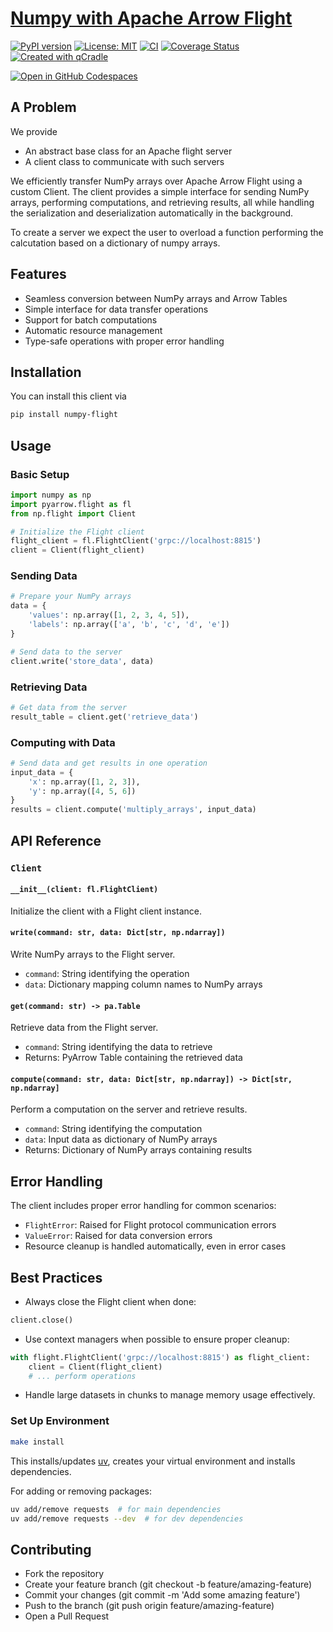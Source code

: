 # [Numpy with Apache Arrow Flight](https://tschm.github.io/numpy-flight/book)

[![PyPI version](https://badge.fury.io/py/numpy-flight.svg)](https://badge.fury.io/py/numpy-flight)
[![License: MIT](https://img.shields.io/badge/License-MIT-yellow.svg)](LICENSE.txt)
[![CI](https://github.com/tschm/numpy-flight/actions/workflows/ci.yml/badge.svg)](https://github.com/tschm/numpy-flight/actions/workflows/ci.yml)
[![Coverage Status](https://coveralls.io/repos/github/tschm/numpy-flight/badge.svg?branch=main)](https://coveralls.io/github/tschm/numpy-flight?branch=main)
[![Created with qCradle](https://img.shields.io/badge/Created%20with-qCradle-blue?style=flat-square)](https://github.com/tschm/package)

[![Open in GitHub Codespaces](https://github.com/codespaces/badge.svg)](https://codespaces.new/tschm/numpy-flight)

## A Problem

We provide

- An abstract base class for an Apache flight server
- A client class to communicate with such servers
  
We efficiently transfer NumPy arrays over Apache Arrow Flight using a custom Client. 
The client provides a simple interface for sending NumPy arrays,
performing computations, and retrieving results, all while handling
the serialization and deserialization automatically in the background.

To create a server we expect the user to overload a function performing
the calcutation based on a dictionary of numpy arrays.

## Features

- Seamless conversion between NumPy arrays and Arrow Tables
- Simple interface for data transfer operations
- Support for batch computations
- Automatic resource management
- Type-safe operations with proper error handling

## Installation

You can install this client via

```bash
pip install numpy-flight
```

## Usage

### Basic Setup

```python
import numpy as np
import pyarrow.flight as fl
from np.flight import Client

# Initialize the Flight client
flight_client = fl.FlightClient('grpc://localhost:8815')
client = Client(flight_client)
```

### Sending Data

```python
# Prepare your NumPy arrays
data = {
    'values': np.array([1, 2, 3, 4, 5]),
    'labels': np.array(['a', 'b', 'c', 'd', 'e'])
}

# Send data to the server
client.write('store_data', data)
```

### Retrieving Data

```python
# Get data from the server
result_table = client.get('retrieve_data')
```

### Computing with Data

```python
# Send data and get results in one operation
input_data = {
    'x': np.array([1, 2, 3]),
    'y': np.array([4, 5, 6])
}
results = client.compute('multiply_arrays', input_data)
```

## API Reference

### `Client`

#### `__init__(client: fl.FlightClient)`

Initialize the client with a Flight client instance.

#### `write(command: str, data: Dict[str, np.ndarray])`

Write NumPy arrays to the Flight server.

- `command`: String identifying the operation
- `data`: Dictionary mapping column names to NumPy arrays

#### `get(command: str) -> pa.Table`

Retrieve data from the Flight server.

- `command`: String identifying the data to retrieve
- Returns: PyArrow Table containing the retrieved data

#### `compute(command: str, data: Dict[str, np.ndarray]) -> Dict[str, np.ndarray]`

Perform a computation on the server and retrieve results.

- `command`: String identifying the computation
- `data`: Input data as dictionary of NumPy arrays
- Returns: Dictionary of NumPy arrays containing results

## Error Handling

The client includes proper error handling for common scenarios:

- `FlightError`: Raised for Flight protocol communication errors
- `ValueError`: Raised for data conversion errors
- Resource cleanup is handled automatically, even in error cases

## Best Practices

- Always close the Flight client when done:

```python
client.close()
```

- Use context managers when possible to ensure proper cleanup:

```python
with flight.FlightClient('grpc://localhost:8815') as flight_client:
    client = Client(flight_client)
    # ... perform operations
```

- Handle large datasets in chunks to manage memory usage effectively.

### **Set Up Environment**

```bash
make install
```

This installs/updates [uv](https://github.com/astral-sh/uv),
creates your virtual environment and installs dependencies.

For adding or removing packages:

```bash
uv add/remove requests  # for main dependencies
uv add/remove requests --dev  # for dev dependencies
```

## Contributing

- Fork the repository
- Create your feature branch (git checkout -b feature/amazing-feature)
- Commit your changes (git commit -m 'Add some amazing feature')
- Push to the branch (git push origin feature/amazing-feature)
- Open a Pull Request
